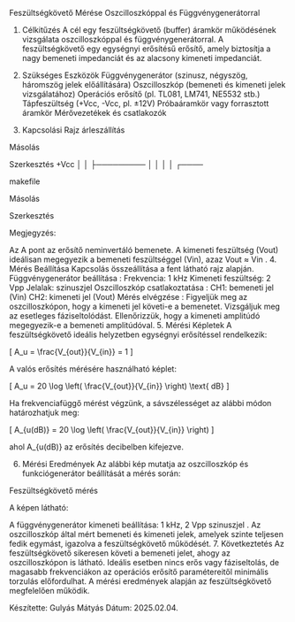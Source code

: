 Feszültségkövető Mérése Oszcilloszkóppal és Függvénygenerátorral
1. Célkitűzés
A cél egy feszültségkövető (buffer) áramkör működésének vizsgálata oszcilloszkóppal és függvénygenerátorral.
A feszültségkövető egy egységnyi erősítésű erősítő, amely biztosítja a nagy bemeneti impedanciát és az alacsony kimeneti impedanciát.

2. Szükséges Eszközök
Függvénygenerátor (szinusz, négyszög, háromszög jelek előállítására)
Oszcilloszkóp (bemeneti és kimeneti jelek vizsgálatához)
Operációs erősítő (pl. TL081, LM741, NE5532 stb.)
Tápfeszültség (+Vcc, -Vcc, pl. ±12V)
Próbaáramkör vagy forrasztott áramkör
Mérővezetékek és csatlakozók
3. Kapcsolási Rajz
árleszállítás

Másolás

Szerkesztés +Vcc │ │ ├───────── │ │ │ │ ┌────

makefile

Másolás

Szerkesztés

Megjegyzés:

Az A pont az erősítő neminvertáló bemenete.
A kimeneti feszültség (Vout) ideálisan megegyezik a bemeneti feszültséggel (Vin), azaz Vout ≈ Vin .
4. Mérés Beállítása
Kapcsolás összeállítása a fent látható rajz alapján.
Függvénygenerátor beállítása :
Frekvencia: 1 kHz
Kimeneti feszültség: 2 Vpp
Jelalak: szinuszjel
Oszcilloszkóp csatlakoztatása :
CH1: bemeneti jel (Vin)
CH2: kimeneti jel (Vout)
Mérés elvégzése :
Figyeljük meg az oszcilloszkópon, hogy a kimeneti jel követi-e a bemenetet.
Vizsgáljuk meg az esetleges fáziseltolódást.
Ellenőrizzük, hogy a kimeneti amplitúdó megegyezik-e a bemeneti amplitúdóval.
5. Mérési Képletek
A feszültségkövető ideális helyzetben egységnyi erősítéssel rendelkezik:

[ A_u = \frac{V_{out}}{V_{in}} = 1 ]

A valós erősítés mérésére használható képlet:

[ A_u = 20 \log \left( \frac{V_{out}}{V_{in}} \right) \text{ dB} ]

Ha frekvenciafüggő mérést végzünk, a sávszélességet az alábbi módon határozhatjuk meg:

[ A_{u(dB)} = 20 \log \left( \frac{V_{out}}{V_{in}} \right) ]

ahol A_{u(dB)} az erősítés decibelben kifejezve.

6. Mérési Eredmények
Az alábbi kép mutatja az oszcilloszkóp és funkciógenerátor beállítását a mérés során:

Feszültségkövető mérés

A képen látható:

A függvénygenerátor kimeneti beállítása: 1 kHz, 2 Vpp szinuszjel .
Az oszcilloszkóp által mért bemeneti és kimeneti jelek, amelyek szinte teljesen fedik egymást, igazolva a feszültségkövető működését.
7. Következtetés
Az feszültségkövető sikeresen követi a bemeneti jelet, ahogy az oszcilloszkópon is látható. Ideális esetben nincs erős vagy fáziseltolás, de magasabb frekvenciákon az operációs erősítő paramétereitől minimális torzulás előfordulhat.
A mérési eredmények alapján az feszültségkövető megfelelően működik.

Készítette: Gulyás Mátyás
Dátum: 2025.02.04.
